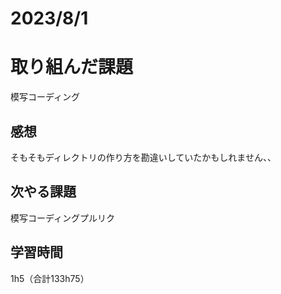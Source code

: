 # 2023/8/1
# 取り組んだ課題
模写コーディング

## 感想
そもそもディレクトリの作り方を勘違いしていたかもしれません、、


## 次やる課題
模写コーディングプルリク

## 学習時間
1h5（合計133h75）
